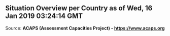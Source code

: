 ## Situation Overview per Country as of Wed, 16 Jan 2019 03:24:14 GMT

Source: **ACAPS (Assessment Capacities Project) - https://www.acaps.org**